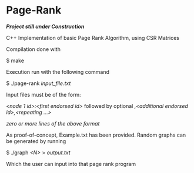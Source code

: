 # Page-Rank

***Project still under Construction***

C++ Implementation of basic Page Rank Algorithm, using CSR Matrices

Compilation done with

$ make

Execution run with the following command

$ ./page-rank *input_file.txt*

Input files must be of the form:

*<node 1 id>:\<first endorsed id>* followed by optional *,\<additional endorsed id>,<repeating ...>*

*zero or more lines of the above format*

As proof-of-concept, Example.txt has been provided. Random graphs can be generated by running 

$ ./graph *\<N>* > *output.txt*

Which the user can input into that page rank program
